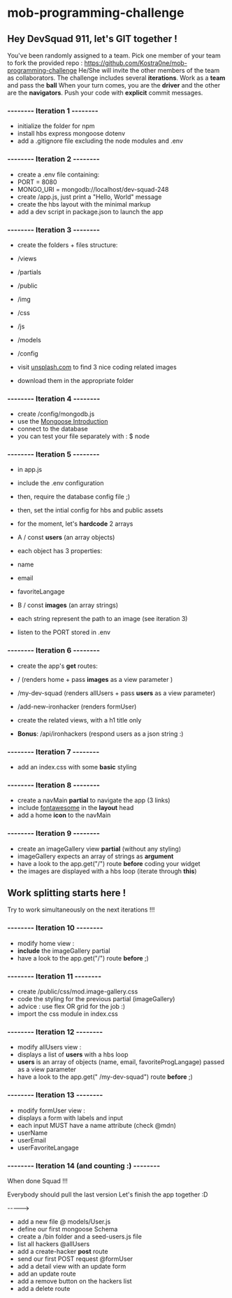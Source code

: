 # mob-programming-challenge

## Hey DevSquad 911, let's GIT together !

You've been randomly assigned to a team.
Pick one member of your team to fork the provided repo : 
https://github.com/Kostra0ne/mob-programming-challenge
He/She will invite the other members of the team as collaborators.
The challenge includes several **iterations**.
Work as a **team** and pass the **ball**
When your turn comes, you are the **driver** and the other are the **navigators**.
Push your code with **explicit** commit messages.


### -------- Iteration 1 --------

- initialize the folder for npm
- install hbs express mongoose dotenv
- add a .gitignore file excluding the node modules and .env

### -------- Iteration 2 --------


- create a .env file containing:
- PORT = 8080
- MONGO_URI = mongodb://localhost/dev-squad-248
- create /app.js, just print a "Hello, World" message
- create the hbs layout with the minimal markup
- add a dev script in package.json to launch the app

### -------- Iteration 3 --------

- create the folders + files structure:
- /views
 - /partials
- /public
 - /img
 - /css
 - /js
- /models
- /config

- visit [unsplash.com](https://unsplash.com/) to find 3 nice coding related images
- download them in the appropriate folder

### -------- Iteration 4 --------

- create /config/mongodb.js
- use the [Mongoose Introduction](https://my.ironhack.com/lms/courses/course-v1:IRONHACK+WDFT+202006_PAR/units/ironhack-course-chapter_4-sequential_3-vertical)
- connect to the database
- you can test your file separately with : $ node

 
### -------- Iteration 5 --------

- in app.js
- include the .env configuration
- then, require the database config file ;)
- then, set the intial config for hbs and public assets

- for the moment, let's **hardcode** 2 arrays
- A / const **users** (an array objects)
 - each object has 3 properties:
 - name
 - email
 - favoriteLangage
- B / const **images** (an array strings)
 - each string represent the path to an image (see iteration 3)

- listen to the PORT stored in .env



### -------- Iteration 6 --------

- create the app's **get** routes:
- / (renders home + pass **images** as a view parameter )
- /my-dev-squad (renders allUsers + pass **users** as a view parameter)
- /add-new-ironhacker (renders formUser)
- create the related views, with a h1 title only

- **Bonus**: /api/ironhackers (respond users as a json string :)


### -------- Iteration 7 --------

- add an index.css with some **basic** styling


### -------- Iteration 8 --------

- create a navMain **partial** to navigate the app (3 links)
- include [fontawesome](https://fontawesome.com/) in the **layout** head
- add a home **icon** to the navMain


### -------- Iteration 9 --------

- create an imageGallery view **partial** (without any styling)
- imageGallery expects an array of strings as **argument**
- have a look to the app.get("/") route **before** coding your widget
- the images are displayed with a hbs loop (iterate through **this**)


## Work splitting starts here !
Try to work simultaneously on the next iterations !!!

### -------- Iteration 10 --------

- modify home view :
- **include** the imageGallery partial
- have a look to the app.get("/") route **before** ;)


### -------- Iteration 11 --------

- create /public/css/mod.image-gallery.css
- code the styling for the previous partial (imageGallery)
- advice : use flex OR grid for the job :)
- import the css module in index.css


### -------- Iteration 12 --------

- modify allUsers view :
- displays a list of **users** with a hbs loop
- **users** is an array of objects (name, email, favoriteProgLangage) passed as a view parameter
- have a look to the app.get(" /my-dev-squad") route  **before** ;)


### -------- Iteration 13 --------

- modify formUser view :
- displays a form with labels and input
- each input MUST have a name attribute (check @mdn)
 - userName
 - userEmail
 - userFavoriteLangage


### -------- Iteration 14 (and counting :) --------


When done Squad !!!

Everybody should pull the last version
Let's finish the app together :D

----->

- add a new file @ models/User.js
- define our first mongoose Schema
- create a /bin folder and a seed-users.js file
- list all hackers @allUsers
- add a create-hacker **post** route
- send our first POST request @formUser
- add a detail view with an update form
- add an update route
- add a remove button on the hackers list
- add a delete route


